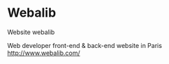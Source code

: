 # Webalib
Website webalib

Web developer front-end & back-end website in Paris
http://www.webalib.com/
